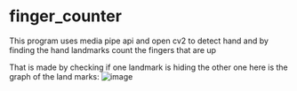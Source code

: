 # finger_counter
This program uses media pipe api and open cv2 to detect hand and by finding the hand landmarks count the fingers that are up

That is made by checking if one landmark is hiding the other one here is the graph of the land marks:
![image](https://user-images.githubusercontent.com/89646772/131137343-1eae4e42-63ba-4244-a295-0eda387859a9.png)

